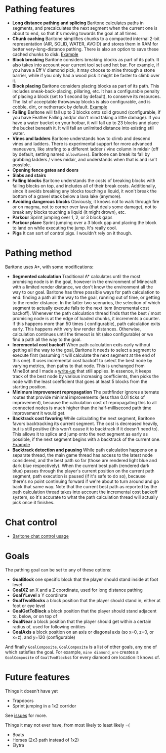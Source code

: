 # Pathing features
- **Long distance pathing and splicing** Baritone calculates paths in segments, and precalculates the next segment when
  the current one is about to end, so that it's moving towards the goal at all times.
- **Chunk caching** Baritone simplifies chunks to a compacted internal 2-bit representation (AIR, SOLID, WATER, AVOID)
  and stores them in RAM for better very-long-distance pathing. There is also an option to save these cached chunks to
  disk. <a href="https://www.youtube.com/watch?v=dyfYKSubhdc">Example</a>
- **Block breaking** Baritone considers breaking blocks as part of its path. It also takes into account your current
  tool set and hot bar. For example, if you have a Eff V diamond pick, it may choose to mine through a stone barrier,
  while if you only had a wood pick it might be faster to climb over it.
- **Block placing** Baritone considers placing blocks as part of its path. This includes sneak-back-placing, pillaring,
  etc. It has a configurable penalty of placing a block (set to 1 second by default), to conserve its resources. The
  list of acceptable throwaway blocks is also configurable, and is cobble, dirt, or netherrack by
  default. <a href="https://www.youtube.com/watch?v=F6FbI1L9UmU">Example</a>
- **Falling** Baritone will fall up to 3 blocks onto solid ground (configurable, if you have Feather Falling and/or
  don't mind taking a little damage). If you have a water bucket on your hotbar, it will fall up to 23 blocks and place
  the bucket beneath it. It will fall an unlimited distance into existing still water.
- **Vines and ladders** Baritone understands how to climb and descend vines and ladders. There is experimental support
  for more advanced maneuvers, like strafing to a different ladder / vine column in midair (off by default, setting
  named `allowVines`). Baritone can break its fall by grabbing ladders / vines midair, and understands when that is and
  isn't possible.
- **Opening fence gates and doors**
- **Slabs and stairs**
- **Falling blocks** Baritone understands the costs of breaking blocks with falling blocks on top, and includes all of
  their break costs. Additionally, since it avoids breaking any blocks touching a liquid, it won't break the bottom of a
  gravel stack below a lava lake (anymore).
- **Avoiding dangerous blocks** Obviously, it knows not to walk through fire or on magma, not to corner over lava (that
  deals some damage), not to break any blocks touching a liquid (it might drown), etc.
- **Parkour** Sprint jumping over 1, 2, or 3 block gaps
- **Parkour place** Sprint jumping over a 3 block gap and placing the block to land on while executing the jump. It's
  really cool.
- **Pigs** It can sort of control pigs. I wouldn't rely on it though.

# Pathing method

Baritone uses A*, with some modifications:

- **Segmented calculation** Traditional A* calculates until the most promising node is in the goal, however in the
  environment of Minecraft with a limited render distance, we don't know the environment all the way to our goal.
  Baritone has three possible ways for path calculation to end: finding a path all the way to the goal, running out of
  time, or getting to the render distance. In the latter two scenarios, the selection of which segment to actually
  execute falls to the next item (incremental cost backoff). Whenever the path calculation thread finds that the best /
  most promising node is at the edge of loaded chunks, it increments a counter. If this happens more than 50 times (
  configurable), path calculation exits early. This happens with very low render distances. Otherwise, calculation
  continues until the timeout is hit (also configurable) or we find a path all the way to the goal.
- **Incremental cost backoff** When path calculation exits early without getting all the way to the goal, Baritone it
  needs to select a segment to execute first (assuming it will calculate the next segment at the end of this one). It
  uses incremental cost backoff to select the best node by varying metrics, then paths to that node. This is unchanged
  from MineBot and I made
  a <a href="https://docs.google.com/document/d/1WVHHXKXFdCR1Oz__KtK8sFqyvSwJN_H4lftkHFgmzlc/edit">write-up</a> that
  still applies. In essence, it keeps track of the best node by various increasing coefficients, then picks the node
  with the least coefficient that goes at least 5 blocks from the starting position.
- **Minimum improvement repropagation** The pathfinder ignores alternate routes that provide minimal improvements (less
  than 0.01 ticks of improvement), because the calculation cost of repropagating this to all connected nodes is much
  higher than the half-millisecond path time improvement it would get.
- **Backtrack cost favoring** While calculating the next segment, Baritone favors backtracking its current segment. The
  cost is decreased heavily, but is still positive (this won't cause it to backtrack if it doesn't need to). This allows
  it to splice and jump onto the next segment as early as possible, if the next segment begins with a backtrack of the
  current one. <a href="https://www.youtube.com/watch?v=CGiMcb8-99Y">Example</a>
- **Backtrack detection and pausing** While path calculation happens on a separate thread, the main game thread has
  access to the latest node considered, and the best path so far (those are rendered light blue and dark blue
  respectively). When the current best path (rendered dark blue) passes through the player's current position on the
  current path segment, path execution is paused (if it's safe to do so), because there's no point continuing forward if
  we're about to turn around and go back that same way. Note that the current best path as reported by the path
  calculation thread takes into account the incremental cost backoff system, so it's accurate to what the path
  calculation thread will actually pick once it finishes.

# Chat control

- [Baritone chat control usage](USAGE.md)

# Goals

The pathing goal can be set to any of these options:

- **GoalBlock** one specific block that the player should stand inside at foot level
- **GoalXZ** an X and a Z coordinate, used for long distance pathing
- **GoalYLevel** a Y coordinate
- **GoalTwoBlocks** a block position that the player should stand in, either at foot or eye level
- **GoalGetToBlock** a block position that the player should stand adjacent to, below, or on top of
- **GoalNear** a block position that the player should get within a certain radius of, used for following entities
- **GoalAxis** a block position on an axis or diagonal axis (so x=0, z=0, or x=z), and y=120 (configurable)

And finally `GoalComposite`. `GoalComposite` is a list of other goals, any one of which satisfies the goal. For
example, `mine diamond_ore` creates a `GoalComposite` of `GoalTwoBlocks`s for every diamond ore location it knows of.

# Future features

Things it doesn't have yet

- Trapdoors
- Sprint jumping in a 1x2 corridor

See <a href="https://github.com/cabaletta/baritone/issues">issues</a> for more.

Things it may not ever have, from most likely to least likely =(
- Boats
- Horses (2x3 path instead of 1x2)
- Elytra
